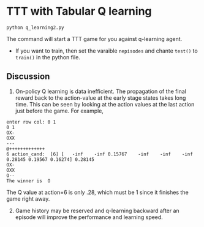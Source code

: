 # TTT with Tabular Q learning

```
python q_learning2.py
```

The command will start a TTT game for you against q-learning agent.

- If you want to train, then set the varaible `nepisodes` and chante `test()` to `train()` in the python file.

## Discussion

1. On-policy Q learning is data inefficient. The propagation of the final reward back to the action-value at the early stage states takes long time. This can be seen by looking at the action values at the last action just before the game. For example,
```
enter row col: 0 1
0 1
OX-
OXX
---
@+++++++++++++
6 action_cand:  [6] [   -inf    -inf 0.15767    -inf    -inf    -inf 
0.28145 0.19567 0.16274] 0.28145
OX-
OXX
O--
The winner is  O
```
The Q value at action=6 is only .28, which must be 1 since it finishes the game right away.

2. Game history may be reserved and q-learning backward after an episode will improve the performance and learning speed.